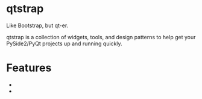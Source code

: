 # qtstrap
Like Bootstrap, but qt-er.

qtstrap is a collection of widgets, tools, and design patterns to help get your PySide2/PyQt projects up and running quickly.

# Features

* 
* 
